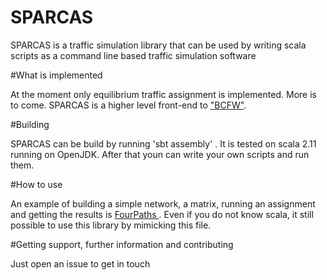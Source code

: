 # SPARCAS

SPARCAS is a traffic simulation library that can be used by writing scala scripts as a command line based traffic simulation software

#What is implemented

At the moment only equilibrium traffic assignment is implemented. More is to come.
SPARCAS is a higher level front-end to ["BCFW"](https://github.com/frohfroh/bcfw).

#Building

SPARCAS can be build by running 'sbt assembly' . It is tested on scala 2.11 running on OpenJDK.
After that youn can write your own scripts and run them.

#How to use

An example of building a simple network, a matrix, running an assignment and getting the results is   [ FourPaths ](src/main/scala/example/FourPaths.scala).
Even if you do not know scala, it still possible to use this library by mimicking this file.

#Getting support, further information and contributing

Just open an issue to get in touch
